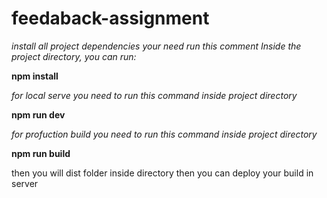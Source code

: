 # feedaback-assignment

_install all project dependencies your need run this comment Inside the project directory, you can run:_

**npm install**

_for local serve you need to run this command inside project directory_

**npm run dev**

_for profuction build you need to run this command inside project directory_

**npm run build**

then you will dist folder inside directory then you can deploy your build in server
